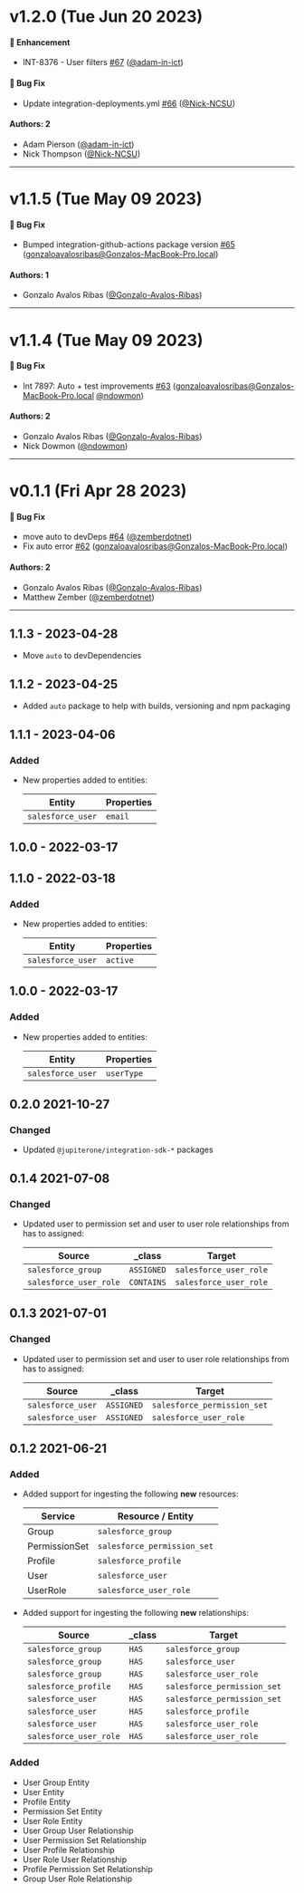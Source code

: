 # v1.2.0 (Tue Jun 20 2023)

#### 🚀 Enhancement

- INT-8376 - User filters [#67](https://github.com/JupiterOne/graph-salesforce/pull/67) ([@adam-in-ict](https://github.com/adam-in-ict))

#### 🐛 Bug Fix

- Update integration-deployments.yml [#66](https://github.com/JupiterOne/graph-salesforce/pull/66) ([@Nick-NCSU](https://github.com/Nick-NCSU))

#### Authors: 2

- Adam Pierson ([@adam-in-ict](https://github.com/adam-in-ict))
- Nick Thompson ([@Nick-NCSU](https://github.com/Nick-NCSU))

---

# v1.1.5 (Tue May 09 2023)

#### 🐛 Bug Fix

- Bumped integration-github-actions package version [#65](https://github.com/JupiterOne/graph-salesforce/pull/65) (gonzaloavalosribas@Gonzalos-MacBook-Pro.local)

#### Authors: 1

- Gonzalo Avalos Ribas ([@Gonzalo-Avalos-Ribas](https://github.com/Gonzalo-Avalos-Ribas))

---

# v1.1.4 (Tue May 09 2023)

#### 🐛 Bug Fix

- Int 7897: Auto + test improvements [#63](https://github.com/JupiterOne/graph-salesforce/pull/63) (gonzaloavalosribas@Gonzalos-MacBook-Pro.local [@ndowmon](https://github.com/ndowmon))

#### Authors: 2

- Gonzalo Avalos Ribas ([@Gonzalo-Avalos-Ribas](https://github.com/Gonzalo-Avalos-Ribas))
- Nick Dowmon ([@ndowmon](https://github.com/ndowmon))

---

# v0.1.1 (Fri Apr 28 2023)

#### 🐛 Bug Fix

- move auto to devDeps [#64](https://github.com/JupiterOne/graph-salesforce/pull/64) ([@zemberdotnet](https://github.com/zemberdotnet))
- Fix auto error [#62](https://github.com/JupiterOne/graph-salesforce/pull/62) (gonzaloavalosribas@Gonzalos-MacBook-Pro.local)

#### Authors: 2

- Gonzalo Avalos Ribas ([@Gonzalo-Avalos-Ribas](https://github.com/Gonzalo-Avalos-Ribas))
- Matthew Zember ([@zemberdotnet](https://github.com/zemberdotnet))

---

## 1.1.3 - 2023-04-28

- Move `auto` to devDependencies

## 1.1.2 - 2023-04-25

- Added `auto` package to help with builds, versioning and npm packaging

## 1.1.1 - 2023-04-06

### Added

- New properties added to entities:

  | Entity            | Properties |
  | ----------------- | ---------- |
  | `salesforce_user` | `email`    |

## 1.0.0 - 2022-03-17

## 1.1.0 - 2022-03-18

### Added

- New properties added to entities:

  | Entity            | Properties |
  | ----------------- | ---------- |
  | `salesforce_user` | `active`   |

## 1.0.0 - 2022-03-17

### Added

- New properties added to entities:

  | Entity            | Properties |
  | ----------------- | ---------- |
  | `salesforce_user` | `userType` |

## 0.2.0 2021-10-27

### Changed

- Updated `@jupiterone/integration-sdk-*` packages

## 0.1.4 2021-07-08

### Changed

- Updated user to permission set and user to user role relationships from has to
  assigned:

  | Source                 | \_class    | Target                 |
  | ---------------------- | ---------- | ---------------------- |
  | `salesforce_group`     | `ASSIGNED` | `salesforce_user_role` |
  | `salesforce_user_role` | `CONTAINS` | `salesforce_user_role` |

## 0.1.3 2021-07-01

### Changed

- Updated user to permission set and user to user role relationships from has to
  assigned:

  | Source            | \_class    | Target                      |
  | ----------------- | ---------- | --------------------------- |
  | `salesforce_user` | `ASSIGNED` | `salesforce_permission_set` |
  | `salesforce_user` | `ASSIGNED` | `salesforce_user_role`      |

## 0.1.2 2021-06-21

### Added

- Added support for ingesting the following **new** resources:

  | Service       | Resource / Entity           |
  | ------------- | --------------------------- |
  | Group         | `salesforce_group`          |
  | PermissionSet | `salesforce_permission_set` |
  | Profile       | `salesforce_profile`        |
  | User          | `salesforce_user`           |
  | UserRole      | `salesforce_user_role`      |

* Added support for ingesting the following **new** relationships:

  | Source                 | \_class | Target                      |
  | ---------------------- | ------- | --------------------------- |
  | `salesforce_group`     | `HAS`   | `salesforce_group`          |
  | `salesforce_group`     | `HAS`   | `salesforce_user`           |
  | `salesforce_group`     | `HAS`   | `salesforce_user_role`      |
  | `salesforce_profile`   | `HAS`   | `salesforce_permission_set` |
  | `salesforce_user`      | `HAS`   | `salesforce_permission_set` |
  | `salesforce_user`      | `HAS`   | `salesforce_profile`        |
  | `salesforce_user`      | `HAS`   | `salesforce_user_role`      |
  | `salesforce_user_role` | `HAS`   | `salesforce_user_role`      |

### Added

- User Group Entity
- User Entity
- Profile Entity
- Permission Set Entity
- User Role Entity
- User Group User Relationship
- User Permission Set Relationship
- User Profile Relationship
- User Role User Relationship
- Profile Permission Set Relationship
- Group User Role Relationship
